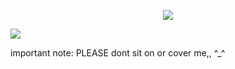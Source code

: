 <p align="center">
<img src="https://files.catbox.moe/0x2pqk.png"/>
</p>

![](https://komarev.com/ghpvc/?username=ranpos&color=dedede) <br>

important note: PLEASE dont sit on or cover me,, ^_^
